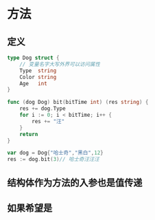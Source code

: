# 方法

## 定义

```go
type Dog struct {
	// 变量名字大写外界可以访问属性
	Type  string
	Color string
	Age   int
}

func (dog Dog) bit(bitTime int) (res string) {
	res += dog.Type
	for i := 0; i < bitTime; i++ {
		res += "汪"
	}
	return
}

var dog = Dog{"哈士奇","黑白",12}
res := dog.bit(3)// 哈士奇汪汪汪
```


## 结构体作为方法的入参也是值传递
## 如果希望是